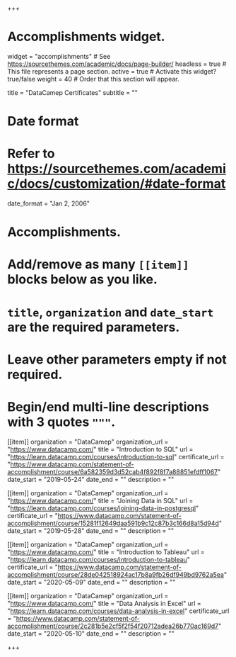 +++
# Accomplishments widget.
widget = "accomplishments"  # See https://sourcethemes.com/academic/docs/page-builder/
headless = true  # This file represents a page section.
active = true  # Activate this widget? true/false
weight = 40  # Order that this section will appear.

title = "DataCamep Certificates"
subtitle = ""

# Date format
#   Refer to https://sourcethemes.com/academic/docs/customization/#date-format
date_format = "Jan 2, 2006"

# Accomplishments.
#   Add/remove as many `[[item]]` blocks below as you like.
#   `title`, `organization` and `date_start` are the required parameters.
#   Leave other parameters empty if not required.
#   Begin/end multi-line descriptions with 3 quotes `"""`.
  
[[item]]
  organization = "DataCamep"
  organization_url = "https://www.datacamp.com/"
  title = "Introduction to SQL"
  url = "https://learn.datacamp.com/courses/introduction-to-sql"
  certificate_url = "https://www.datacamp.com/statement-of-accomplishment/course/6a582359d3d52cab4f892f8f7a88851efdff1067"
  date_start = "2019-05-24"
  date_end = ""
  description = ""

[[item]]
  organization = "DataCamep"
  organization_url = "https://www.datacamp.com/"
  title = "Joining Data in SQL"
  url = "https://learn.datacamp.com/courses/joining-data-in-postgresql"
  certificate_url = "https://www.datacamp.com/statement-of-accomplishment/course/15281f12649daa591b9c12c87b3c166d8a15d94d"
  date_start = "2019-05-28"
  date_end = ""
  description = ""

[[item]]
  organization = "DataCamep"
  organization_url = "https://www.datacamp.com/"
  title = "Introduction to Tableau"
  url = "https://learn.datacamp.com/courses/introduction-to-tableau"
  certificate_url = "https://www.datacamp.com/statement-of-accomplishment/course/28de042518924ac17b8a9fb26df949bd9762a5ea"
  date_start = "2020-05-09"
  date_end = ""
  description = ""

[[item]]
  organization = "DataCamep"
  organization_url = "https://www.datacamp.com/"
  title = "Data Analysis in Excel"
  url = "https://learn.datacamp.com/courses/data-analysis-in-excel"
  certificate_url = "https://www.datacamp.com/statement-of-accomplishment/course/2c281b5e2cf5f2f54f20712adea26b770ac169d7"
  date_start = "2020-05-10"
  date_end = ""
  description = ""




+++
